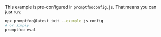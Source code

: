 This example is pre-configured in `promptfooconfig.js`. That means you can just run:

```bash
npx promptfoo@latest init --example js-config
# or simply
promptfoo eval
```

